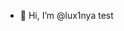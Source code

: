 - 👋 Hi, I’m @lux1nya
test
<!---
lux1nya/lux1nya is a ✨ special ✨ repository because its `README.md` (this file) appears on your GitHub profile.
You can click the Preview link to take a look at your changes.
--->

